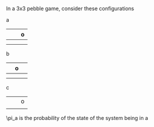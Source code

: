 In a 3x3 pebble game, consider these configurations

a

| | |o|
|---|---|---|
| | | |
| | | |

b

| |o| |
|---|---|---|
| | | |
| | | |

c

| | | |
|---|---|---|
| | |o|
| | | |

\pi_a is the probability of the state of the system being in a

